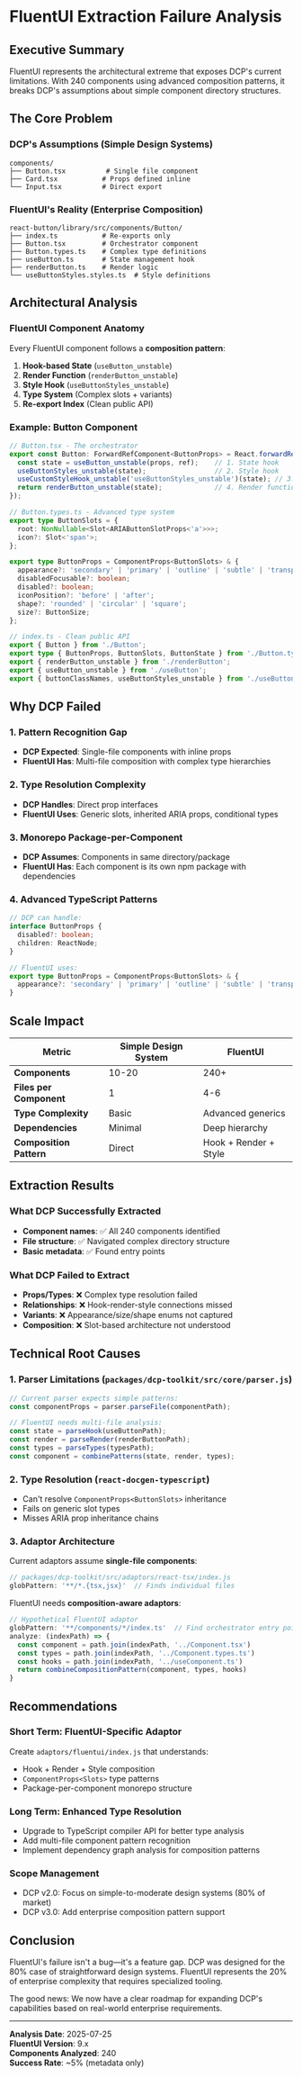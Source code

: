 # FluentUI Extraction Failure Analysis

## Executive Summary

FluentUI represents the architectural extreme that exposes DCP's current limitations. With 240 components using advanced composition patterns, it breaks DCP's assumptions about simple component directory structures.

## The Core Problem

### DCP's Assumptions (Simple Design Systems)
```
components/
├── Button.tsx          # Single file component
├── Card.tsx           # Props defined inline
└── Input.tsx          # Direct export
```

### FluentUI's Reality (Enterprise Composition)
```
react-button/library/src/components/Button/
├── index.ts           # Re-exports only
├── Button.tsx         # Orchestrator component
├── Button.types.ts    # Complex type definitions
├── useButton.ts       # State management hook
├── renderButton.ts    # Render logic
└── useButtonStyles.styles.ts  # Style definitions
```

## Architectural Analysis

### FluentUI Component Anatomy

Every FluentUI component follows a **composition pattern**:

1. **Hook-based State** (`useButton_unstable`)
2. **Render Function** (`renderButton_unstable`)  
3. **Style Hook** (`useButtonStyles_unstable`)
4. **Type System** (Complex slots + variants)
5. **Re-export Index** (Clean public API)

### Example: Button Component

```typescript
// Button.tsx - The orchestrator
export const Button: ForwardRefComponent<ButtonProps> = React.forwardRef((props, ref) => {
  const state = useButton_unstable(props, ref);    // 1. State hook
  useButtonStyles_unstable(state);                 // 2. Style hook
  useCustomStyleHook_unstable('useButtonStyles_unstable')(state); // 3. Theme hook
  return renderButton_unstable(state);             // 4. Render function
});
```

```typescript
// Button.types.ts - Advanced type system
export type ButtonSlots = {
  root: NonNullable<Slot<ARIAButtonSlotProps<'a'>>>;
  icon?: Slot<'span'>;
};

export type ButtonProps = ComponentProps<ButtonSlots> & {
  appearance?: 'secondary' | 'primary' | 'outline' | 'subtle' | 'transparent';
  disabledFocusable?: boolean;
  disabled?: boolean;
  iconPosition?: 'before' | 'after';
  shape?: 'rounded' | 'circular' | 'square';
  size?: ButtonSize;
};
```

```typescript
// index.ts - Clean public API
export { Button } from './Button';
export type { ButtonProps, ButtonSlots, ButtonState } from './Button.types';
export { renderButton_unstable } from './renderButton';
export { useButton_unstable } from './useButton';
export { buttonClassNames, useButtonStyles_unstable } from './useButtonStyles.styles';
```

## Why DCP Failed

### 1. **Pattern Recognition Gap**
- **DCP Expected**: Single-file components with inline props
- **FluentUI Has**: Multi-file composition with complex type hierarchies

### 2. **Type Resolution Complexity**
- **DCP Handles**: Direct prop interfaces
- **FluentUI Uses**: Generic slots, inherited ARIA props, conditional types

### 3. **Monorepo Package-per-Component**
- **DCP Assumes**: Components in same directory/package
- **FluentUI Has**: Each component is its own npm package with dependencies

### 4. **Advanced TypeScript Patterns**
```typescript
// DCP can handle:
interface ButtonProps {
  disabled?: boolean;
  children: ReactNode;
}

// FluentUI uses:
export type ButtonProps = ComponentProps<ButtonSlots> & {
  appearance?: 'secondary' | 'primary' | 'outline' | 'subtle' | 'transparent';
}
```

## Scale Impact

| Metric | Simple Design System | FluentUI |
|--------|---------------------|----------|
| **Components** | 10-20 | 240+ |
| **Files per Component** | 1 | 4-6 |
| **Type Complexity** | Basic | Advanced generics |
| **Dependencies** | Minimal | Deep hierarchy |
| **Composition Pattern** | Direct | Hook + Render + Style |

## Extraction Results

### What DCP Successfully Extracted
- **Component names**: ✅ All 240 components identified
- **File structure**: ✅ Navigated complex directory structure
- **Basic metadata**: ✅ Found entry points

### What DCP Failed to Extract
- **Props/Types**: ❌ Complex type resolution failed
- **Relationships**: ❌ Hook-render-style connections missed  
- **Variants**: ❌ Appearance/size/shape enums not captured
- **Composition**: ❌ Slot-based architecture not understood

## Technical Root Causes

### 1. **Parser Limitations** (`packages/dcp-toolkit/src/core/parser.js`)
```javascript
// Current parser expects simple patterns:
const componentProps = parser.parseFile(componentPath);

// FluentUI needs multi-file analysis:
const state = parseHook(useButtonPath);
const render = parseRender(renderButtonPath);  
const types = parseTypes(typesPath);
const component = combinePatterns(state, render, types);
```

### 2. **Type Resolution** (`react-docgen-typescript`)
- Can't resolve `ComponentProps<ButtonSlots>` inheritance
- Fails on generic slot types
- Misses ARIA prop inheritance chains

### 3. **Adaptor Architecture**
Current adaptors assume **single-file components**:
```javascript
// packages/dcp-toolkit/src/adaptors/react-tsx/index.js
globPattern: '**/*.{tsx,jsx}'  // Finds individual files
```

FluentUI needs **composition-aware adaptors**:
```javascript
// Hypothetical FluentUI adaptor
globPattern: '**/components/*/index.ts'  // Find orchestrator entry points
analyze: (indexPath) => {
  const component = path.join(indexPath, '../Component.tsx')
  const types = path.join(indexPath, '../Component.types.ts')  
  const hooks = path.join(indexPath, '../useComponent.ts')
  return combineCompositionPattern(component, types, hooks)
}
```

## Recommendations

### Short Term: FluentUI-Specific Adaptor
Create `adaptors/fluentui/index.js` that understands:
- Hook + Render + Style composition
- `ComponentProps<Slots>` type patterns  
- Package-per-component monorepo structure

### Long Term: Enhanced Type Resolution
- Upgrade to TypeScript compiler API for better type analysis
- Add multi-file component pattern recognition
- Implement dependency graph analysis for composition patterns

### Scope Management
- DCP v2.0: Focus on simple-to-moderate design systems (80% of market)
- DCP v3.0: Add enterprise composition pattern support

## Conclusion

FluentUI's failure isn't a bug—it's a feature gap. DCP was designed for the 80% case of straightforward design systems. FluentUI represents the 20% of enterprise complexity that requires specialized tooling.

The good news: We now have a clear roadmap for expanding DCP's capabilities based on real-world enterprise requirements.

---

**Analysis Date**: 2025-07-25  
**FluentUI Version**: 9.x  
**Components Analyzed**: 240  
**Success Rate**: ~5% (metadata only)
